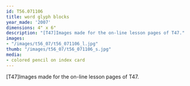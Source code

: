 ```yaml
---
id: T56.071106
title: word glyph blocks
year_made: '2007'
dimensions: 4" x 6"
description: "[T47]Images made for the on-line lesson pages of T47."
images:
- "/images/t56_07/t56_071106_l.jpg"
thumb: "/images/t56_07/t56_071106_s.jpg"
media:
- colored pencil on index card
---
```


[T47]Images made for the on-line lesson pages of T47.
